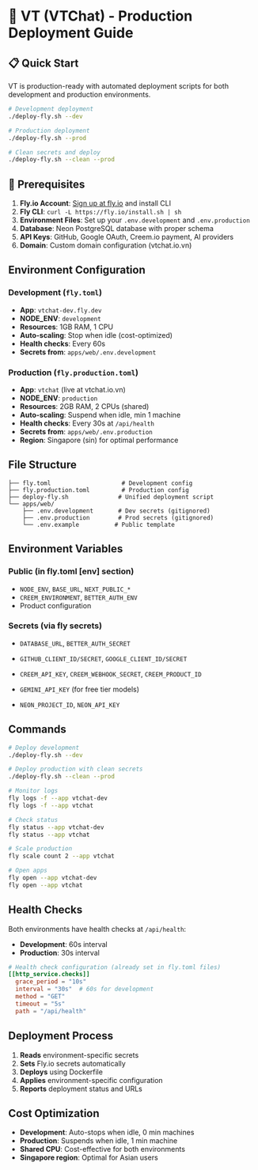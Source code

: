# 🚀 VT (VTChat) - Production Deployment Guide

## 📋 Quick Start

VT is production-ready with automated deployment scripts for both development and production environments.

```bash
# Development deployment
./deploy-fly.sh --dev

# Production deployment  
./deploy-fly.sh --prod

# Clean secrets and deploy
./deploy-fly.sh --clean --prod
```

## 🎯 Prerequisites

1. **Fly.io Account**: [Sign up at fly.io](https://fly.io) and install CLI
2. **Fly CLI**: `curl -L https://fly.io/install.sh | sh`
3. **Environment Files**: Set up your `.env.development` and `.env.production`
4. **Database**: Neon PostgreSQL database with proper schema
5. **API Keys**: GitHub, Google OAuth, Creem.io payment, AI providers
6. **Domain**: Custom domain configuration (vtchat.io.vn)

## Environment Configuration

### Development (`fly.toml`)
- **App**: `vtchat-dev.fly.dev`
- **NODE_ENV**: `development`
- **Resources**: 1GB RAM, 1 CPU
- **Auto-scaling**: Stop when idle (cost-optimized)
- **Health checks**: Every 60s
- **Secrets from**: `apps/web/.env.development`

### Production (`fly.production.toml`)
- **App**: `vtchat` (live at vtchat.io.vn)
- **NODE_ENV**: `production`
- **Resources**: 2GB RAM, 2 CPUs (shared)
- **Auto-scaling**: Suspend when idle, min 1 machine
- **Health checks**: Every 30s at `/api/health`
- **Secrets from**: `apps/web/.env.production`
- **Region**: Singapore (sin) for optimal performance

## File Structure

```
├── fly.toml                    # Development config
├── fly.production.toml         # Production config
├── deploy-fly.sh              # Unified deployment script
└── apps/web/
    ├── .env.development       # Dev secrets (gitignored)
    ├── .env.production        # Prod secrets (gitignored)
    └── .env.example          # Public template
```

## Environment Variables

### Public (in fly.toml [env] section)
- `NODE_ENV`, `BASE_URL`, `NEXT_PUBLIC_*`
- `CREEM_ENVIRONMENT`, `BETTER_AUTH_ENV`
- Product configuration

### Secrets (via fly secrets)
- `DATABASE_URL`, `BETTER_AUTH_SECRET`
- `GITHUB_CLIENT_ID/SECRET`, `GOOGLE_CLIENT_ID/SECRET`
- `CREEM_API_KEY`, `CREEM_WEBHOOK_SECRET`, `CREEM_PRODUCT_ID`

- `GEMINI_API_KEY` (for free tier models)
- `NEON_PROJECT_ID`, `NEON_API_KEY`

## Commands

```bash
# Deploy development
./deploy-fly.sh --dev

# Deploy production with clean secrets
./deploy-fly.sh --clean --prod

# Monitor logs
fly logs -f --app vtchat-dev
fly logs -f --app vtchat

# Check status
fly status --app vtchat-dev
fly status --app vtchat

# Scale production
fly scale count 2 --app vtchat

# Open apps
fly open --app vtchat-dev
fly open --app vtchat
```

## Health Checks

Both environments have health checks at `/api/health`:
- **Development**: 60s interval
- **Production**: 30s interval

```toml
# Health check configuration (already set in fly.toml files)
[[http_service.checks]]
  grace_period = "10s"
  interval = "30s"  # 60s for development
  method = "GET"
  timeout = "5s"
  path = "/api/health"
```

## Deployment Process

1. **Reads** environment-specific secrets
2. **Sets** Fly.io secrets automatically  
3. **Deploys** using Dockerfile
4. **Applies** environment-specific configuration
5. **Reports** deployment status and URLs

## Cost Optimization

- **Development**: Auto-stops when idle, 0 min machines
- **Production**: Suspends when idle, 1 min machine
- **Shared CPU**: Cost-effective for both environments
- **Singapore region**: Optimal for Asian users
